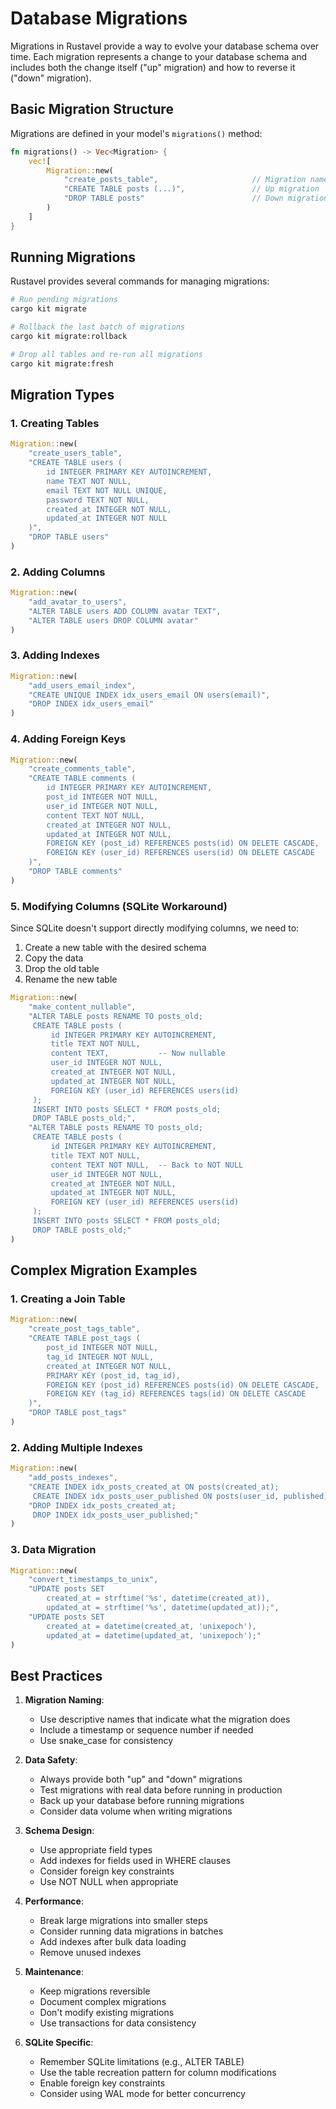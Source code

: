 # Database Migrations

Migrations in Rustavel provide a way to evolve your database schema over time. Each migration represents a change to your database schema and includes both the change itself ("up" migration) and how to reverse it ("down" migration).

## Basic Migration Structure

Migrations are defined in your model's `migrations()` method:

```rust
fn migrations() -> Vec<Migration> {
    vec![
        Migration::new(
            "create_posts_table",                     // Migration name
            "CREATE TABLE posts (...)",               // Up migration
            "DROP TABLE posts"                        // Down migration
        )
    ]
}
```

## Running Migrations

Rustavel provides several commands for managing migrations:

```bash
# Run pending migrations
cargo kit migrate

# Rollback the last batch of migrations
cargo kit migrate:rollback

# Drop all tables and re-run all migrations
cargo kit migrate:fresh
```

## Migration Types

### 1. Creating Tables

```rust
Migration::new(
    "create_users_table",
    "CREATE TABLE users (
        id INTEGER PRIMARY KEY AUTOINCREMENT,
        name TEXT NOT NULL,
        email TEXT NOT NULL UNIQUE,
        password TEXT NOT NULL,
        created_at INTEGER NOT NULL,
        updated_at INTEGER NOT NULL
    )",
    "DROP TABLE users"
)
```

### 2. Adding Columns

```rust
Migration::new(
    "add_avatar_to_users",
    "ALTER TABLE users ADD COLUMN avatar TEXT",
    "ALTER TABLE users DROP COLUMN avatar"
)
```

### 3. Adding Indexes

```rust
Migration::new(
    "add_users_email_index",
    "CREATE UNIQUE INDEX idx_users_email ON users(email)",
    "DROP INDEX idx_users_email"
)
```

### 4. Adding Foreign Keys

```rust
Migration::new(
    "create_comments_table",
    "CREATE TABLE comments (
        id INTEGER PRIMARY KEY AUTOINCREMENT,
        post_id INTEGER NOT NULL,
        user_id INTEGER NOT NULL,
        content TEXT NOT NULL,
        created_at INTEGER NOT NULL,
        updated_at INTEGER NOT NULL,
        FOREIGN KEY (post_id) REFERENCES posts(id) ON DELETE CASCADE,
        FOREIGN KEY (user_id) REFERENCES users(id) ON DELETE CASCADE
    )",
    "DROP TABLE comments"
)
```

### 5. Modifying Columns (SQLite Workaround)

Since SQLite doesn't support directly modifying columns, we need to:
1. Create a new table with the desired schema
2. Copy the data
3. Drop the old table
4. Rename the new table

```rust
Migration::new(
    "make_content_nullable",
    "ALTER TABLE posts RENAME TO posts_old;
     CREATE TABLE posts (
         id INTEGER PRIMARY KEY AUTOINCREMENT,
         title TEXT NOT NULL,
         content TEXT,           -- Now nullable
         user_id INTEGER NOT NULL,
         created_at INTEGER NOT NULL,
         updated_at INTEGER NOT NULL,
         FOREIGN KEY (user_id) REFERENCES users(id)
     );
     INSERT INTO posts SELECT * FROM posts_old;
     DROP TABLE posts_old;",
    "ALTER TABLE posts RENAME TO posts_old;
     CREATE TABLE posts (
         id INTEGER PRIMARY KEY AUTOINCREMENT,
         title TEXT NOT NULL,
         content TEXT NOT NULL,  -- Back to NOT NULL
         user_id INTEGER NOT NULL,
         created_at INTEGER NOT NULL,
         updated_at INTEGER NOT NULL,
         FOREIGN KEY (user_id) REFERENCES users(id)
     );
     INSERT INTO posts SELECT * FROM posts_old;
     DROP TABLE posts_old;"
)
```

## Complex Migration Examples

### 1. Creating a Join Table

```rust
Migration::new(
    "create_post_tags_table",
    "CREATE TABLE post_tags (
        post_id INTEGER NOT NULL,
        tag_id INTEGER NOT NULL,
        created_at INTEGER NOT NULL,
        PRIMARY KEY (post_id, tag_id),
        FOREIGN KEY (post_id) REFERENCES posts(id) ON DELETE CASCADE,
        FOREIGN KEY (tag_id) REFERENCES tags(id) ON DELETE CASCADE
    )",
    "DROP TABLE post_tags"
)
```

### 2. Adding Multiple Indexes

```rust
Migration::new(
    "add_posts_indexes",
    "CREATE INDEX idx_posts_created_at ON posts(created_at);
     CREATE INDEX idx_posts_user_published ON posts(user_id, published);",
    "DROP INDEX idx_posts_created_at;
     DROP INDEX idx_posts_user_published;"
)
```

### 3. Data Migration

```rust
Migration::new(
    "convert_timestamps_to_unix",
    "UPDATE posts SET 
        created_at = strftime('%s', datetime(created_at)),
        updated_at = strftime('%s', datetime(updated_at));",
    "UPDATE posts SET 
        created_at = datetime(created_at, 'unixepoch'),
        updated_at = datetime(updated_at, 'unixepoch');"
)
```

## Best Practices

1. **Migration Naming**:
   - Use descriptive names that indicate what the migration does
   - Include a timestamp or sequence number if needed
   - Use snake_case for consistency

2. **Data Safety**:
   - Always provide both "up" and "down" migrations
   - Test migrations with real data before running in production
   - Back up your database before running migrations
   - Consider data volume when writing migrations

3. **Schema Design**:
   - Use appropriate field types
   - Add indexes for fields used in WHERE clauses
   - Consider foreign key constraints
   - Use NOT NULL when appropriate

4. **Performance**:
   - Break large migrations into smaller steps
   - Consider running data migrations in batches
   - Add indexes after bulk data loading
   - Remove unused indexes

5. **Maintenance**:
   - Keep migrations reversible
   - Document complex migrations
   - Don't modify existing migrations
   - Use transactions for data consistency

6. **SQLite Specific**:
   - Remember SQLite limitations (e.g., ALTER TABLE)
   - Use the table recreation pattern for column modifications
   - Enable foreign key constraints
   - Consider using WAL mode for better concurrency 